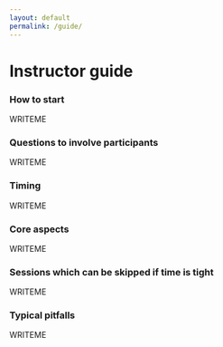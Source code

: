 ```yaml
---
layout: default
permalink: /guide/
---
```


# Instructor guide

### How to start

WRITEME

### Questions to involve participants

WRITEME

### Timing

WRITEME

### Core aspects

WRITEME

### Sessions which can be skipped if time is tight

WRITEME

### Typical pitfalls

WRITEME

